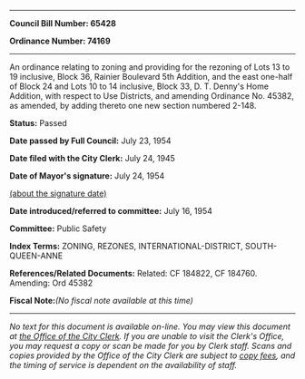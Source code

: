 

********

**Council Bill Number: 65428**
   
**Ordinance Number: 74169**
********

 An ordinance relating to zoning and providing for the rezoning of Lots 13 to 19 inclusive, Block 36, Rainier Boulevard 5th Addition, and the east one-half of Block 24 and Lots 10 to 14 inclusive, Block 33, D. T. Denny's Home Addition, with respect to Use Districts, and amending Ordinance No. 45382, as amended, by adding thereto one new section numbered 2-148.

**Status:** Passed
   
**Date passed by Full Council:** July 23, 1954
   
**Date filed with the City Clerk:** July 24, 1945
   
**Date of Mayor's signature:** July 24, 1954
   
[(about the signature date)](/~public/approvaldate.htm)
   
   
   
**Date introduced/referred to committee:** July 16, 1954
   
**Committee:** Public Safety
   
   
**Index Terms:** ZONING, REZONES, INTERNATIONAL-DISTRICT, SOUTH-QUEEN-ANNE

**References/Related Documents:** Related: CF 184822, CF 184760. Amending: Ord 45382

**Fiscal Note:**_(No fiscal note available at this time)_
********

_No text for this document is available on-line. You may view this document at [the Office of the City Clerk](http://www.seattle.gov/leg/clerk/contactUs.htm). If you are unable to visit the Clerk's Office, you may request a copy or scan be made for you by Clerk staff. Scans and copies provided by the Office of the City Clerk are subject to [copy fees](http://clerk.seattle.gov/~public/clerkfees.htm), and the timing of service is dependent on the availability of staff._


